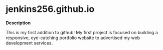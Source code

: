 # jenkins256.github.io

**Description**

This is my first addition to github! My first project is focused on building a responsive, eye-catching portfolio website to advertised my web development services.



